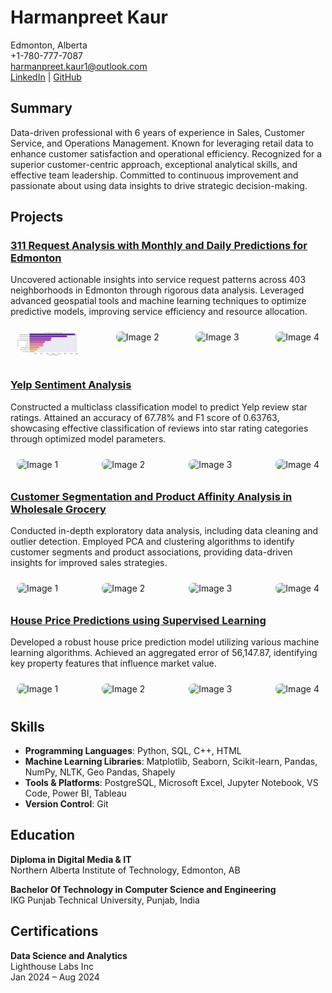 # Harmanpreet Kaur

Edmonton, Alberta  
+1-780-777-7087  
harmanpreet.kaur1@outlook.com  
[LinkedIn](#) | [GitHub](#)  

## Summary

Data-driven professional with 6 years of experience in Sales, Customer Service, and Operations Management. Known for leveraging retail data to enhance customer satisfaction and operational efficiency. Recognized for a superior customer-centric approach, exceptional analytical skills, and effective team leadership. Committed to continuous improvement and passionate about using data insights to drive strategic decision-making.

## Projects

### [311 Request Analysis with Monthly and Daily Predictions for Edmonton](https://github.com/hrmn-preet/City-of-Edmonton-311-Requests-Analysis-)
Uncovered actionable insights into service request patterns across 403 neighborhoods in Edmonton through rigorous data analysis. Leveraged advanced geospatial tools and machine learning techniques to optimize predictive models, improving service efficiency and resource allocation.

<div style="display: flex; justify-content: space-between;">
    <div style="margin: 10px;">
        <img src="https://github.com/hrmn-preet/harmanpreetkaur.github.io/blob/main/portfiolio%20images/business%20unit.png" alt="Image 1" style="width: 100px; border-radius: 8px;">
    </div>
    <div style="margin: 10px;">
        <img src="path/to/image1b.jpg" alt="Image 2" style="width: 100px; border-radius: 8px;">
    </div>
    <div style="margin: 10px;">
        <img src="path/to/image1c.jpg" alt="Image 3" style="width: 100px; border-radius: 8px;">
    </div>
    <div style="margin: 10px;">
        <img src="path/to/image1d.jpg" alt="Image 4" style="width: 100px; border-radius: 8px;">
    </div>
</div>

### [Yelp Sentiment Analysis](link_to_project_2)
Constructed a multiclass classification model to predict Yelp review star ratings. Attained an accuracy of 67.78% and F1 score of 0.63763, showcasing effective classification of reviews into star rating categories through optimized model parameters.

<div style="display: flex; justify-content: space-between;">
    <div style="margin: 10px;">
        <img src="path/to/image2a.jpg" alt="Image 1" style="width: 100px; border-radius: 8px;">
    </div>
    <div style="margin: 10px;">
        <img src="path/to/image2b.jpg" alt="Image 2" style="width: 100px; border-radius: 8px;">
    </div>
    <div style="margin: 10px;">
        <img src="path/to/image2c.jpg" alt="Image 3" style="width: 100px; border-radius: 8px;">
    </div>
    <div style="margin: 10px;">
        <img src="path/to/image2d.jpg" alt="Image 4" style="width: 100px; border-radius: 8px;">
    </div>
</div>

### [Customer Segmentation and Product Affinity Analysis in Wholesale Grocery](link_to_project_3)
Conducted in-depth exploratory data analysis, including data cleaning and outlier detection. Employed PCA and clustering algorithms to identify customer segments and product associations, providing data-driven insights for improved sales strategies.

<div style="display: flex; justify-content: space-between;">
    <div style="margin: 10px;">
        <img src="path/to/image3a.jpg" alt="Image 1" style="width: 100px; border-radius: 8px;">
    </div>
    <div style="margin: 10px;">
        <img src="path/to/image3b.jpg" alt="Image 2" style="width: 100px; border-radius: 8px;">
    </div>
    <div style="margin: 10px;">
        <img src="path/to/image3c.jpg" alt="Image 3" style="width: 100px; border-radius: 8px;">
    </div>
    <div style="margin: 10px;">
        <img src="path/to/image3d.jpg" alt="Image 4" style="width: 100px; border-radius: 8px;">
    </div>
</div>

### [House Price Predictions using Supervised Learning](link_to_project_4)
Developed a robust house price prediction model utilizing various machine learning algorithms. Achieved an aggregated error of 56,147.87, identifying key property features that influence market value.

<div style="display: flex; justify-content: space-between;">
    <div style="margin: 10px;">
        <img src="path/to/image4a.jpg" alt="Image 1" style="width: 100px; border-radius: 8px;">
    </div>
    <div style="margin: 10px;">
        <img src="path/to/image4b.jpg" alt="Image 2" style="width: 100px; border-radius: 8px;">
    </div>
    <div style="margin: 10px;">
        <img src="path/to/image4c.jpg" alt="Image 3" style="width: 100px; border-radius: 8px;">
    </div>
    <div style="margin: 10px;">
        <img src="path/to/image4d.jpg" alt="Image 4" style="width: 100px; border-radius: 8px;">
    </div>
</div>

## Skills

- **Programming Languages**: Python, SQL, C++, HTML
- **Machine Learning Libraries**: Matplotlib, Seaborn, Scikit-learn, Pandas, NumPy, NLTK, Geo Pandas, Shapely
- **Tools & Platforms**: PostgreSQL, Microsoft Excel, Jupyter Notebook, VS Code, Power BI, Tableau
- **Version Control**: Git

## Education

**Diploma in Digital Media & IT**  
Northern Alberta Institute of Technology, Edmonton, AB

**Bachelor Of Technology in Computer Science and Engineering**  
IKG Punjab Technical University, Punjab, India

## Certifications

**Data Science and Analytics**  
Lighthouse Labs Inc  
Jan 2024 – Aug 2024
